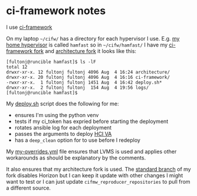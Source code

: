 # ci-framework notes

I use
[ci-framework](https://github.com/openstack-k8s-operators/ci-framework)

On my laptop `~/cifw/` has a directory for each hypervisor I use. E.g.
[my home hypervisor](https://pcpartpicker.com/user/fultonj/saved/v9KLD3)
is called `hamfast` so in `~/cifw/hamfast/` I have my
[ci-framework fork](https://github.com/fultonj/ci-framework) and
[architecture fork](https://github.com/fultonj/architecture) it
looks like this:
```
[fultonj@runcible hamfast]$ ls -lF
total 12
drwxr-xr-x. 12 fultonj fultonj 4096 Aug  4 16:24 architecture/
drwxr-xr-x. 20 fultonj fultonj 4096 Aug  4 16:16 ci-framework/
-rwxr-xr-x.  1 fultonj fultonj 1451 Aug  4 16:42 deploy.sh*
drwxr-xr-x.  2 fultonj fultonj  154 Aug  4 19:56 logs/
[fultonj@runcible hamfast]$
```
My [deploy.sh](deploy.sh) script does the following for me:

- ensures I'm using the python venv
- tests if my ci_token has expried before starting the deployment
- rotates ansible log for each deployment
- passes the arguments to deploy [HCI VA](https://github.com/openstack-k8s-operators/architecture/tree/main/examples/va/hci)
- has a `deep_clean` option for to use before I redeploy

My [my-overrides.yml](my-overrides.yml) file ensures that LVMS is
used and applies other workarounds as should be explanatory by the
comments.

It also ensures that my architecture fork is used. The
[standard branch](https://github.com/fultonj/architecture/tree/standard)
of my fork disables Horizon but I can keep it update with other
changes I might want to test or I can just update
`cifmw_reproducer_repositories` to pull from a different source.
